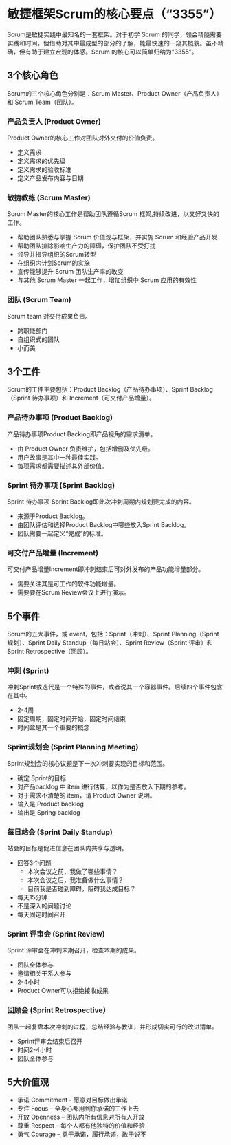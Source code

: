 # 敏捷框架Scrum的核心要点（“3355”）

Scrum是敏捷实践中最知名的一套框架。对于初学 Scrum 的同学，领会精髓需要实践和时间，但借助对其中最成型的部分的了解，能最快速的一窥其概貌。虽不精确，但有助于建立宏观的体感。Scrum 的核心可以简单归纳为“3355”。

## 3个核心角色

Scrum的三个核心角色分别是：Scrum Master、Product Owner（产品负责人）和 Scrum Team（团队）。

### 产品负责人 (Product Owner)

Product Owner的核心工作对团队对外交付的价值负责。

* 定义需求
* 定义需求的优先级
* 定义需求的验收标准
* 定义产品发布内容与日期

### 敏捷教练 (Scrum Master)

Scrum Master的核心工作是帮助团队遵循Scrum 框架,持续改进，以又好又快的工作。

* 帮助团队熟悉与掌握 Scrum 价值观与框架，并实施 Scrum 和经验产品开发
* 帮助团队排除影响生产力的障碍，保护团队不受打扰
* 领导并指导组织的Scrum转型
* 在组织内计划Scrum的实施
* 宣传能够提升 Scrum 团队生产率的改变
* 与其他 Scrum Master 一起工作，增加组织中 Scrum 应用的有效性

### 团队 (Scrum Team)

Scrum team 对交付成果负责。

* 跨职能部门
* 自组织式的团队
* 小而美

## 3个工件

Scrum的工件主要包括：Product Backlog（产品待办事项）、Sprint Backlog （Sprint 待办事项）和 Increment（可交付产品增量）。

### 产品待办事项 (Product Backlog)

产品待办事项Product Backlog即产品视角的需求清单。

* 由 Product Owner 负责维护，包括增删及优先级。
* 用户故事是其中一种最佳实践。
* 每项需求都需要描述其外部价值。

### Sprint 待办事项 (Sprint Backlog)

Sprint 待办事项 Sprint Backlog即此次冲刺周期内规划要完成的内容。

* 来源于Product Backlog。
* 由团队评估和选择Product Backlog中哪些放入Sprint Backlog。
* 团队需要一起定义“完成”的标准。

### 可交付产品增量 (Increment)

可交付产品增量Increment即冲刺结束后可对外发布的产品功能增量部分。

* 需要关注其是可工作的软件功能增量。
* 需要要在Scrum Review会议上进行演示。

## 5个事件

Scrum的五大事件，或 event，包括：Sprint（冲刺）、Sprint Planning（Sprint规划）、Sprint Daily Standup（每日站会）、Sprint Review（Sprint 评审）和 Sprint Retrospective（回顾）。

### 冲刺 (Sprint)

冲刺Sprint或迭代是一个特殊的事件，或者说其一个容器事件。后续四个事件包含在其中。

* 2-4周
* 固定周期，固定时间开始，固定时间结束
* 时间盒是其一个重要的概念

### Sprint规划会 (Sprint Planning Meeting)

Sprint规划会的核心议题是下一次冲刺要实现的目标和范围。

* 确定 Sprint的目标
* 对产品backlog 中 item 进行估算，以作为是否放入下期的参考。
* 对于需求不清楚的 item，请 Product Owner 说明。
* 输入是 Product backlog
* 输出是 Spring backlog

### 每日站会 (Sprint Daily Standup)

站会的目标是促进信息在团队内共享与透明。

* 回答3个问题
  * 本次会议之前，我做了哪些事情？
  * 本次会议之后，我准备做什么事情？
  * 目前我是否碰到障碍，阻碍我达成目标？
* 每天15分钟
* 不是深入的问题讨论
* 每天固定时间召开

### Sprint 评审会 (Sprint Review)

Sprint 评审会在冲刺末期召开，检查本期的成果。

* 团队全体参与
* 邀请相关干系人参与
* 2-4小时
* Product Owner可以拒绝接收成果

### 回顾会 (Sprint Retrospective）

团队一起复盘本次冲刺的过程，总结经验与教训，并形成切实可行的改进清单。

* Sprint评审会结束后召开
* 时间2-4小时
* 团队全体参与

## 5大价值观

* 承诺 Commitment - 愿意对目标做出承诺
* 专注 Focus – 全身心都用到你承诺的工作上去
* 开放 Openness – 团队内所有信息对所有人开放
* 尊重 Respect – 每个人都有他独特的价值和经验
* 勇气 Courage – 勇于承诺，履行承诺，敢于说不

